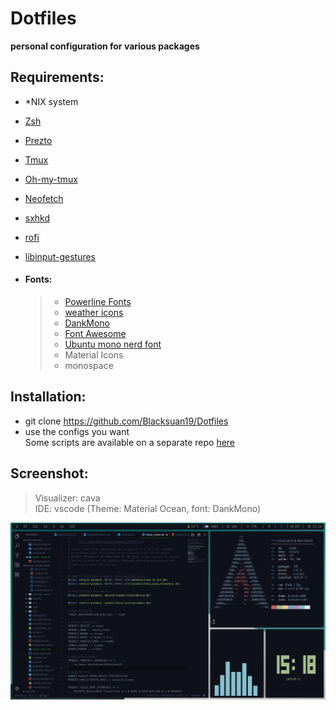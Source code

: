 # Dotfiles

**personal configuration for various packages**

## **Requirements:**

- \*NIX system
- [Zsh](https://github.com/robbyrussell/oh-my-zsh/wiki/Installing-ZSH)

- [Prezto](https://github.com/sorin-ionescu/prezto)
- [Tmux](https://github.com/tmux/tmux)
- [Oh-my-tmux](https://github.com/gpakosz/.tmux)
- [Neofetch](https://github.com/dylanaraps/neofetch/wiki/Installation)
- [sxhkd](https://github.com/baskerville/sxhkd)
- [rofi](https://github.com/DaveDavenport/rofi)
- [libinput-gestures](https://github.com/bulletmark/libinput-gestures)

- #### Fonts:
  > - [Powerline Fonts](https://github.com/powerline/fonts)
  > - [weather icons](https://github.com/erikflowers/weather-icons)
  > - [DankMono](https://dank.sh/)
  > - [Font Awesome](https://fontawesome.com/)
  > - [Ubuntu mono nerd font](https://github.com/ryanoasis/nerd-fonts)
  > - Material Icons
  > - monospace

## **Installation:**

- git clone https://github.com/Blacksuan19/Dotfiles
- use the configs you want  
  Some scripts are available on a separate repo [here](http://github.com/blacksuan19/Scripts)

## **Screenshot:**

> Visualizer: cava  
> IDE: vscode (Theme: Material Ocean, font: DankMono)

![alt text](https://raw.githubusercontent.com/Blacksuan19/Dotfiles/master/Screens/2019-05-12_15-18.png)
